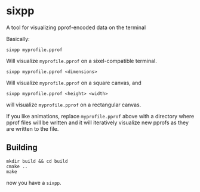 # sixpp
A tool for visualizing pprof-encoded data on the terminal

Basically:
```
sixpp myprofile.pprof
```
Will visualize `myprofile.pprof` on a sixel-compatible terminal.

```
sixpp myprofile.pprof <dimensions>
```
Will visualize `myprofile.pprof` on a square canvas, and
```
sixpp myprofile.pprof <height> <width>
```
will visualize `myprofile.pprof` on a rectangular canvas.

If you like animations, replace `myprofile.pprof` above with a directory where pprof files will be written and it will iteratively visualize new pprofs as they are written to the file.

## Building
```
mkdir build && cd build
cmake ..
make
```
now you have a `sixpp`.

